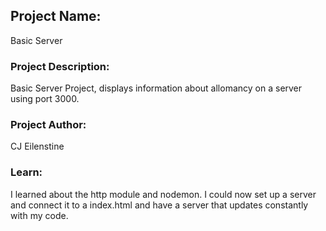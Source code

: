 ## Project Name:

Basic Server

### Project Description:

Basic Server Project, displays information about allomancy on a server using port 3000.

### Project Author:

CJ Eilenstine

### Learn:

I learned about the http module and nodemon. I could now set up a server and connect it to a index.html and have a server that updates constantly with my code.
